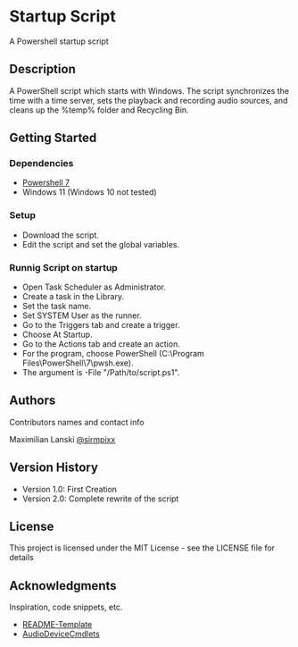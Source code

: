 # Startup Script

A Powershell startup script

## Description

A PowerShell script which starts with Windows. The script synchronizes the time with a time server, sets the playback and recording audio sources, and cleans up the %temp% folder and Recycling Bin.


## Getting Started

### Dependencies

* [Powershell 7](https://github.com/PowerShell/PowerShell/releases) 
* Windows 11 (Windows 10 not tested)

### Setup

* Download the script.
* Edit the script and set the global variables.


### Runnig Script on startup

* Open Task Scheduler as Administrator.
* Create a task in the Library.
* Set the task name.
* Set SYSTEM User as the runner.
* Go to the Triggers tab and create a trigger.
* Choose At Startup.
* Go to the Actions tab and create an action.
* For the program, choose PowerShell (C:\Program Files\PowerShell\7\pwsh.exe).
* The argument is -File "/Path/to/script.ps1".

## Authors

Contributors names and contact info

Maximilian Lanski [@sirmpixx](https://www.instagram.com/sirmpixx/?hl=de)

## Version History

* Version 1.0: First Creation
* Version 2.0: Complete rewrite of the script

## License

This project is licensed under the MIT License - see the LICENSE file for details

## Acknowledgments

Inspiration, code snippets, etc.
* [README-Template](https://gist.github.com/DomPizzie/7a5ff55ffa9081f2de27c315f5018afc)
* [AudioDeviceCmdlets](https://github.com/frgnca/AudioDeviceCmdlets)
